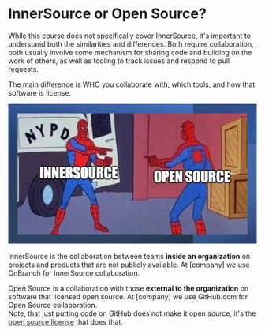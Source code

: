 # InnerSource or Open Source?

While this course does not specifically cover InnerSource, it's important to understand both the similarities and differences. Both require collaboration, both usually involve some mechanism for sharing code and building on the work of others, as well as tooling to track issues and respond to pull requests.  

The main difference is WHO you collaborate with, which tools, and how that software is license.

![innersource meme](../images/innersourcememe.jpg)

InnerSource is the collaboration between teams **inside an organization** on projects and products that are not publicly available.  At [company] we use OnBranch for InnerSource collaboration.

Open Source is a collaboration with those **external to the organization** on software that licensed open source. At [company] we use GitHub.com for Open Source collaboration.  
Note,  that just putting code on GitHub does not make it open source, it's the [open source license](https://docs.github.com/en/repositories/managing-your-repositorys-settings-and-features/customizing-your-repository/licensing-a-repository) that does that.